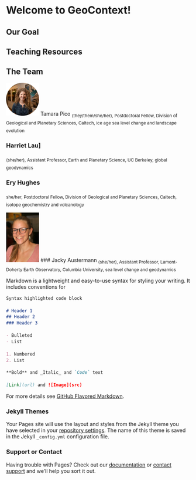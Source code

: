 # Welcome to GeoContext!

## Our Goal

## Teaching Resources

## The Team

<img src="HudsonGazettephoto_website2.jpg" alt="Tamara Pico photo" width="90"/> 
Tamara Pico 
<sub> (they/them/she/her), Postdoctoral Fellow, Division of Geological and Planetary Sciences, Caltech, ice age sea level change and landscape evolution </sub>

### Harriet Lau]
<sub> (she/her), Assistant Professor, Earth and Planetary Science, UC Berkeley, global geodynamics </sub>

### Ery Hughes
<sub>  she/her, Postdoctoral Fellow, Division of Geological and Planetary Sciences, Caltech, isotope geochemistry and volcanology </sub>

<img src="Jacky1.png" alt="Jacky Austermann photo" width="90"/> 
### Jacky Austermann
<sub> (she/her), Assistant Professor, Lamont-Doherty Earth Observatory, Columbia University, sea level change and geodynamics </sub>


Markdown is a lightweight and easy-to-use syntax for styling your writing. It includes conventions for

```markdown
Syntax highlighted code block

# Header 1
## Header 2
### Header 3

- Bulleted
- List

1. Numbered
2. List

**Bold** and _Italic_ and `Code` text

[Link](url) and ![Image](src)
```

For more details see [GitHub Flavored Markdown](https://guides.github.com/features/mastering-markdown/).

### Jekyll Themes

Your Pages site will use the layout and styles from the Jekyll theme you have selected in your [repository settings](https://github.com/Geo-Context/Geo-Context.github.io/settings). The name of this theme is saved in the Jekyll `_config.yml` configuration file.

### Support or Contact

Having trouble with Pages? Check out our [documentation](https://docs.github.com/categories/github-pages-basics/) or [contact support](https://github.com/contact) and we’ll help you sort it out.
